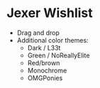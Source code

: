 Jexer Wishlist
==============

* Drag and drop
* Additional color themes:
  * Dark / L33t
  * Green / NoReallyElite
  * Red/brown
  * Monochrome
  * OMGPonies
